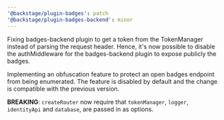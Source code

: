 ```yaml
---
'@backstage/plugin-badges': patch
'@backstage/plugin-badges-backend': minor
---
```


Fixing badges-backend plugin to get a token from the TokenManager instead of parsing the request header. Hence, it's now possible to disable the authMiddleware for the badges-backend plugin to expose publicly the badges.

Implementing an obfuscation feature to protect an open badges endpoint from being enumerated. The feature is disabled by default and the change is compatible with the previous version.

**BREAKING**: `createRouter` now require that `tokenManager`, `logger`, `identityApi` and `database`, are passed in as options.
